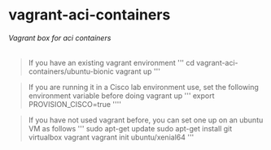 # vagrant-aci-containers
###### Vagrant box for aci containers

> If you have an existing vagrant environment
'''
cd vagrant-aci-containers/ubuntu-bionic
vagrant up
'''

> If you are running it in a Cisco lab environment use, set the following environment variable before doing vagrant up
'''
export PROVISION_CISCO=true
''''

> If you have not used vagrant before, you can set one up on an ubuntu VM as follows
'''
sudo apt-get update
sudo apt-get install git virtualbox vagrant
vagrant init ubuntu/xenial64
'''
